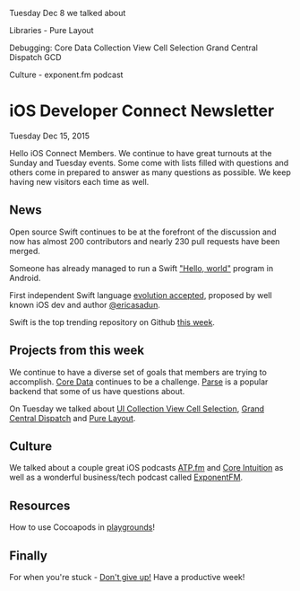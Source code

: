 Tuesday Dec 8 we talked about

Libraries - Pure Layout

Debugging: 
Core Data
Collection View Cell Selection
Grand Central Dispatch GCD 

Culture - exponent.fm podcast


# iOS Developer Connect Newsletter
Tuesday Dec 15, 2015

Hello iOS Connect Members. We continue to have great turnouts at the Sunday and Tuesday events. Some come with lists filled with questions and others come in prepared to answer as many questions as possible. We keep having new visitors each time as well.

## News 
Open source Swift continues to be at the forefront of the discussion and now has almost 200 contributors and nearly 230 pull requests have been merged.

Someone has already managed to run a Swift ["Hello, world"](https://twitter.com/zhuowei/status/674834843188994048) program in Android.

First independent Swift language [evolution accepted](https://lists.swift.org/pipermail/swift-evolution-announce/2015-December/000001.html), proposed by well known iOS dev and author [@ericasadun](https://twitter.com/ericasadun).

Swift is the top trending repository on Github [this week](https://github.com/trending?since=weekly).


## Projects from this week

We continue to have a diverse set of goals that members are trying to accomplish. [Core Data](https://developer.apple.com/library/ios/documentation/Cocoa/Conceptual/CoreData/index.html#//apple_ref/doc/uid/TP40001075) continues to be a challenge. [Parse](https://parse.com/) is a popular backend that some of us have questions about. 

On Tuesday we talked about [UI Collection View Cell Selection](https://developer.apple.com/library/ios/documentation/UIKit/Reference/UICollectionView_class/), [Grand Central Dispatch](https://developer.apple.com/library/ios/documentation/Performance/Reference/GCD_libdispatch_Ref/) and [Pure Layout](https://github.com/PureLayout/PureLayout).

## Culture

We talked about a couple great iOS podcasts [ATP.fm](http://atp.fm/) and [Core Intuition](http://www.coreint.org/) as well as a wonderful business/tech podcast called [ExponentFM](http://exponent.fm/).

## Resources

How to use Cocoapods in [playgrounds](https://littlebitesofcocoa.com/138-using-cocoapods-in-xcode-playgrounds)!

## Finally

For when you're stuck - [Don't give up!](https://www.youtube.com/watch?v=dQw4w9WgXcQ) Have a productive week!